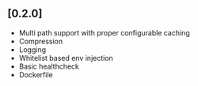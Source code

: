 ## [0.2.0]

- Multi path support with proper configurable caching
- Compression
- Logging
- Whitelist based env injection
- Basic healthcheck
- Dockerfile
